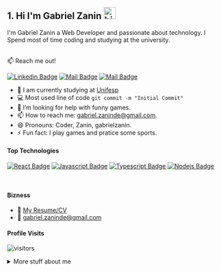 ## 1. Hi I'm Gabriel Zanin <img src="https://user-images.githubusercontent.com/1303154/88677602-1635ba80-d120-11ea-84d8-d263ba5fc3c0.gif" width="28px" alt="hi">

I'm Gabriel Zanin a Web Developer and passionate about technology. I Spend most of time coding and studying at the university.
<br />
<br />

:mailbox: Reach me out!

 [![Linkedin Badge](https://img.shields.io/badge/-Zanin-0e76a8?style=flat&labelColor=0e76a8&logo=linkedin&logoColor=white)](https://www.linkedin.com/in/gabriel-zanin-ab802a206/) [![Mail Badge](https://img.shields.io/badge/-@gabrielzanin-3b5998?style=flat&labelColor=3b5998&logo=facebook&logoColor=white)](https://www.facebook.com/gabriel.zanin.7927) [![Mail Badge](https://img.shields.io/badge/-gabrielzanin-c0392b?style=flat&labelColor=c0392b&logo=gmail&logoColor=white)](mailto:gabriel.zaninde@gmail.com)

<!-- TODO: Add last video link -->

- 🔭 I am currently studying at [Unifesp](https://www.unifesp.br/)
- :computer: Most used line of code `git commit -m "Initial Commit"`
- 🤔 I’m looking for help with funny games.
- 📫 How to reach me: gabriel.zaninde@gmail.com.
- 😄 Pronouns: Coder, Zanin, gabrielzanin.
- ⚡ Fun fact: I play games and pratice some sports.

####  Top Technologies
[![React Badge](https://img.shields.io/badge/-React-61DBFB?style=for-the-badge&labelColor=black&logo=react&logoColor=61DBFB)](https://github.com/ZaninDe/SimpleThingsWithReact) [![Javascript Badge](https://img.shields.io/badge/-Javascript-F0DB4F?style=for-the-badge&labelColor=black&logo=javascript&logoColor=F0DB4F)](https://github.com/ZaninDe/Discover) [![Typescript Badge](https://img.shields.io/badge/-Typescript-007acc?style=for-the-badge&labelColor=black&logo=typescript&logoColor=007acc)](https://github.com/ZaninDe/routerTemplate) [![Nodejs Badge](https://img.shields.io/badge/-Nodejs-3C873A?style=for-the-badge&labelColor=black&logo=node.js&logoColor=3C873A)](https://github.com/ZaninDe/backend)
<!-- TODO: Make technologies links takes you to repositories -->


<br />

####  Bizness
- :paperclip: [My Resume/CV](#)
- :email: gabriel.zaninde@gmail.com


####  Profile Visits 

![visitors](https://visitor-badge.glitch.me/badge?page_id=ZaninDe.ZaninDe)

<details>
<summary>
  More stuff about me
</summary>

<br >

I love to learn and then to teach, any knowledge here is welcome!



<!--START_SECTION:waka-->

<!--END_SECTION:waka-->

#### 1.1.5. Github Stats

![Zanin's github stats](https://github-readme-stats.vercel.app/api?username=ZaninDe&count_private=true&theme=tokyonight&hide=contribs,prs)

</details>
